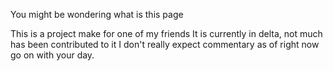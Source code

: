 You might be wondering what is this page

This is a project make for one of my friends
It is currently in delta, not much has been contributed to it
I don't really expect commentary as of right now go on with your day.